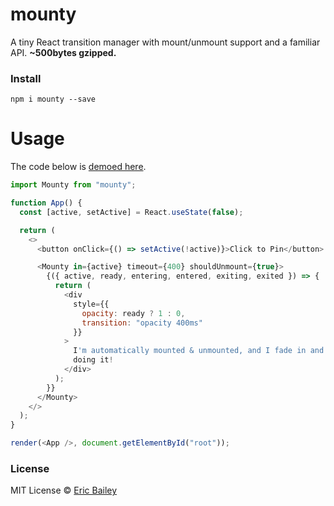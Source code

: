 # mounty

A tiny React transition manager with mount/unmount support and a familiar API. **~500bytes
gzipped.**

### Install

```
npm i mounty --save
```

# Usage
The code below is [demoed here](https://codesandbox.io/s/mounty-demo-4zgwp).

```javascript
import Mounty from "mounty";

function App() {
  const [active, setActive] = React.useState(false);

  return (
    <>
      <button onClick={() => setActive(!active)}>Click to Pin</button>

      <Mounty in={active} timeout={400} shouldUnmount={true}>
        {({ active, ready, entering, entered, exiting, exited }) => {
          return (
            <div
              style={{
                opacity: ready ? 1 : 0,
                transition: "opacity 400ms"
              }}
            >
              I'm automatically mounted & unmounted, and I fade in and out while
              doing it!
            </div>
          );
        }}
      </Mounty>
    </>
  );
}

render(<App />, document.getElementById("root"));
```

### License

MIT License © [Eric Bailey](https://estrattonbailey.com)
